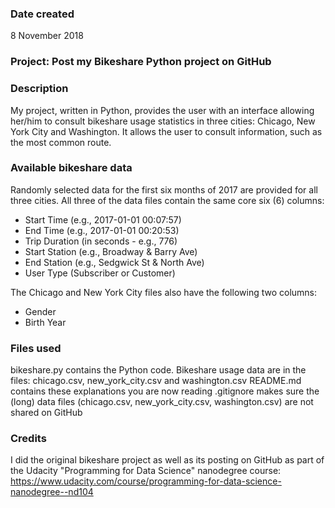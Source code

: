 ### Date created
8 November 2018

### Project: Post my Bikeshare Python project on GitHub

### Description
My project, written in Python, provides the user with an interface allowing her/him to consult bikeshare usage statistics in three cities: Chicago, New York City and Washington. It allows the user to consult information, such as the most common route.

### Available bikeshare data
Randomly selected data for the first six months of 2017 are provided for all three cities. All three of the data files contain the same core six (6) columns:
* Start Time (e.g., 2017-01-01 00:07:57)
* End Time (e.g., 2017-01-01 00:20:53)
* Trip Duration (in seconds - e.g., 776)
* Start Station (e.g., Broadway & Barry Ave)
* End Station (e.g., Sedgwick St & North Ave)
* User Type (Subscriber or Customer)

The Chicago and New York City files also have the following two columns:
* Gender
* Birth Year

### Files used
bikeshare.py contains the Python code.
Bikeshare usage data are in the files: chicago.csv, new_york_city.csv and washington.csv
README.md contains these explanations you are now reading
.gitignore makes sure the (long) data files (chicago.csv, new_york_city.csv, washington.csv) are not shared on GitHub

### Credits
I did the original bikeshare project as well as its posting on GitHub as part of the Udacity "Programming for Data Science" nanodegree course: https://www.udacity.com/course/programming-for-data-science-nanodegree--nd104
